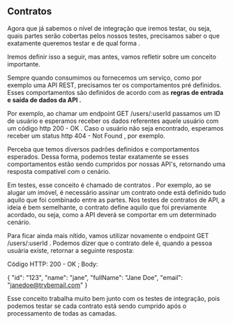 ## Contratos

Agora que já sabemos o nível de integração que iremos testar, ou seja, quais partes serão cobertas pelos nossos testes, precisamos saber o que exatamente queremos testar e de qual forma .

Iremos definir isso a seguir, mas antes, vamos refletir sobre um conceito importante.

Sempre quando consumimos ou fornecemos um serviço, como por exemplo uma API REST, precisamos ter os comportamentos pré definidos. Esses comportamentos são definidos de acordo com as **regras de entrada e saída de dados da API .**

Por exemplo, ao chamar um endpoint GET /users/:userId passamos um ID de usuário e esperamos receber os dados referentes aquele usuário com um código http 200 - OK . Caso o usuário não seja encontrado, esperamos receber um status http 404 - Not Found , por exemplo.

Perceba que temos diversos padrões definidos e comportamentos esperados. Dessa forma, podemos testar exatamente se esses comportamentos estão sendo cumpridos por nossas API's, retornando uma resposta compatível com o cenário.

Em testes, esse conceito é chamado de contratos . Por exemplo, ao se alugar um imóvel, é necessário assinar um contrato onde está definido tudo aquilo que foi combinado entre as partes. Nos testes de contratos de API, a ideia é bem semelhante, o contrato define aquilo que foi previamente acordado, ou seja, como a API deverá se comportar em um determinado cenário.

Para ficar ainda mais nítido, vamos utilizar novamente o endpoint GET /users/:userId . Podemos dizer que o contrato dele é, quando a pessoa usuária existe, retornar a seguinte resposta:

Código HTTP: 200 - OK ;
Body:

{
    "id": "123",
    "name": "jane",
    "fullName": "Jane Doe",
    "email": "janedoe@trybemail.com"
}

Esse conceito trabalha muito bem junto com os testes de integração, pois podemos testar se cada contrato está sendo cumprido após o processamento de todas as camadas.
